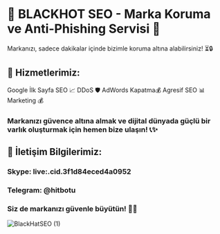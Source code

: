 # 🌟 BLACKHOT SEO - Marka Koruma ve Anti-Phishing Servisi 🌟
Markanızı, sadece dakikalar içinde bizimle koruma altına alabilirsiniz! ⏳🔒

## 🚀 Hizmetlerimiz:
Google İlk Sayfa SEO 📈
DDoS 🛡️
AdWords Kapatma💰
Agresif SEO 📊
Marketing 💰
### Markanızı güvence altına almak ve dijital dünyada güçlü bir varlık oluşturmak için hemen bize ulaşın! 📞✨

## 📧 İletişim Bilgilerimiz:
### Skype: live:.cid.3f1d84eced4a0952
### Telegram: @hitbotu
### Siz de markanızı güvenle büyütün! 🌱💼

![BlackHatSEO (1)](https://github.com/user-attachments/assets/2890cca8-b7e0-4686-8bca-75d7926fb75f)

